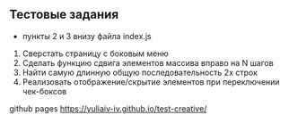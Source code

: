 ## Тестовые задания

* пункты 2 и 3 внизу файла index.js

1. Сверстать страницу с боковым меню
2. Сделать функцию сдвига элементов массива вправо на N шагов
3. Найти самую длинную общую последовательность 2х строк
4. Реализовать отображение/скрытие элементов при переключении чек-боксов

github pages https://yuliaiv-iv.github.io/test-creative/